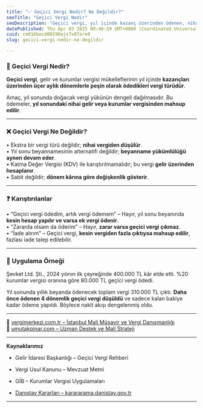 ```yaml
---
title: "✅ Geçici Vergi Nedir? Ne Değildir?"
seoTitle: "Geçici Vergi Nedir"
seoDescription: "Geçici vergi, yıl içinde kazanç üzerinden ödenen, nihai gelir veya kurumlar vergisinden düşülen üç aylık vergi türüdür"
datePublished: Thu Apr 03 2025 09:48:59 GMT+0000 (Coordinated Universal Time)
cuid: cm916bocd00190ajx7x07are0
slug: gecici-vergi-nedir-ne-degildir

---
```


### 🔹 Geçici Vergi Nedir?

**Geçici vergi**, gelir ve kurumlar vergisi mükelleflerinin yıl içinde **kazançları üzerinden üçer aylık dönemlerle peşin olarak ödedikleri vergi türüdür**.

Amaç, yıl sonunda doğacak vergi yükünün dengeli dağılmasıdır. Bu ödemeler, **yıl sonundaki nihai gelir veya kurumlar vergisinden mahsup edilir**.

---

### ❌ Geçici Vergi Ne Değildir?

• Ekstra bir vergi türü değildir; **nihai vergiden düşülür**.  
• Yıl sonu beyannamesinin alternatifi değildir; **beyanname yükümlülüğü aynen devam eder**.  
• Katma Değer Vergisi (KDV) ile karıştırılmamalıdır; bu vergi **gelir üzerinden hesaplanır**.  
• Sabit değildir; **dönem kârına göre değişkenlik gösterir**.

---

### ❓ Karıştırılanlar

• “Geçici vergi ödedim, artık vergi ödemem” – Hayır, yıl sonu beyanında **kesin hesap yapılır ve varsa ek vergi ödenir**.  
• “Zararda olsam da öderim” – Hayır, **zarar varsa geçici vergi çıkmaz**.  
• “İade alırım” – Geçici vergi, **kesin vergiden fazla çıktıysa mahsup edilir**, fazlası iade talep edilebilir.

---

### 🧠 Uygulama Örneği

Şevket Ltd. Şti., 2024 yılının ilk çeyreğinde 400.000 TL kâr elde etti. %20 kurumlar vergisi oranına göre 80.000 TL geçici vergi ödedi.

Yıl sonunda yıllık beyanda ödenecek toplam vergi 310.000 TL çıktı. **Daha önce ödenen 4 dönemlik geçici vergi düşüldü** ve sadece kalan bakiye kadar ödeme yapıldı. Böylece nakit akışı dengelenmiş oldu.

---

📎 [vergimerkezi.com.tr – İstanbul Mali Müşavir ve Vergi Danışmanlığı](https://vergimerkezi.com.tr)  
📎 [umutakpinar.com – Uzman Destek ve Mali Strateji](https://umutakpinar.com)

---

**Kaynaklarımız**

* Gelir İdaresi Başkanlığı – Geçici Vergi Rehberi
    
* Vergi Usul Kanunu – Mevzuat Metni
    
* GİB – Kurumlar Vergisi Uygulamaları
    
* [Danıştay Kararları – karararama.danistay.gov.tr](https://karararama.danistay.gov.tr/)
    

---